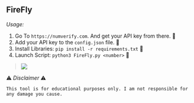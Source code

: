 ## FireFly

*Usage:*

1. Go To `https://numverify.com`. And get your API key from there. 🔑
2. Add your API key to the `config.json` file. 🔧
3. Install Libraries: `pip install -r requirements.txt` 📜
4. Launch Script: `python3 FireFly.py <number>` 🚀

> <img src="img/pic.jpg">

⚠️ *Disclaimer* ⚠️

`This tool is for educational purposes only. I am not responsible for any damage you cause.`
